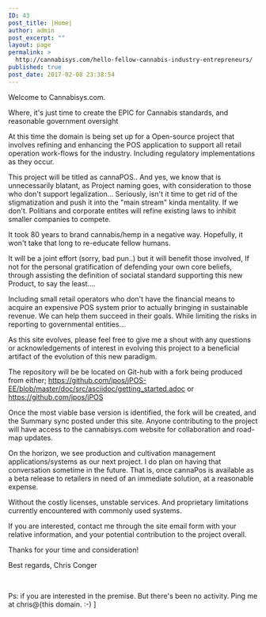 ```yaml
---
ID: 43
post_title: |Home|
author: admin
post_excerpt: ""
layout: page
permalink: >
  http://cannabisys.com/hello-fellow-cannabis-industry-entrepreneurs/
published: true
post_date: 2017-02-08 23:38:54
---
```

Welcome to Cannabisys.com.

Where, it's just time to create the EPIC for Cannabis standards, and reasonable government oversight

At this time the domain is being set up for a Open-source project that involves refining and enhancing the POS application to support all retail operation work-flows for the industry. Including regulatory implementations as they occur.

This project will be titled as cannaPOS.. And yes, we know that is unnecessarily blatant, as Project naming goes, with consideration to those who don't support legalization...
Seriously, isn't it time to get rid of the stigmatization and push it into the "main stream" kinda mentality. If we don't. Politians and corporate entites will refine existing laws to inhibit smaller companies to compete.

It took 80 years to brand cannabis/hemp in a negative way. Hopefully, it won't take that long to re-educate fellow humans.

It will be a joint effort (sorry, bad pun..) but it will benefit those involved, If not for the personal gratification of defending your own core beliefs, through assisting the definition of sociatal standard supporting this new Product, to say the least....

Including small retail operators who don't have the financial means to acquire an expensive POS system prior to actually bringing in sustainable revenue. We can help them succeed in their goals.
While limiting the risks in reporting to governmental entities...

As this site evolves, please feel free to give me a shout with any questions or acknowledgements of interest in evolving this project to a beneficial artifact of the evolution of this new paradigm.

The repository will be be located on Git-hub with a fork being produced from either;
https://github.com/jpos/jPOS-EE/blob/master/doc/src/asciidoc/getting_started.adoc
or
https://github.com/jpos/jPOS

Once the most viable base version is identified, the fork will be created, and the Summary sync posted under this site. Anyone contributing to the project will have access to the cannabisys.com website for collaboration and road-map updates.

On the horizon, we see production and cultivation management applications/systems as our next project. I do plan on having that conversation sometime in the future. That is, once cannaPos is available as a beta release to retailers in need of an immediate solution, at a reasonable expense.

Without the costly licenses, unstable services. And proprietary limitations currently encountered with commonly used systems.

If you are interested, contact me through the site email form with your relative information, and your potential contribution to the project overall.

Thanks for your time and consideration!

Best regards,
Chris Conger

&nbsp;

Ps: if you are interested in the premise. But there's been no activity. Ping me at chris@{this domain. :-) ]